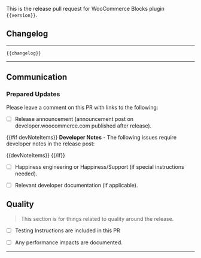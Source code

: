 This is the release pull request for WooCommerce Blocks plugin `{{version}}`.

## Changelog

---

```
{{changelog}}
```


---

## Communication

### Prepared Updates

Please leave a comment on this PR with links to the following:

* [ ] Release announcement (announcement post on developer.woocommerce.com published after release).

{{#if devNoteItems}}
**Developer Notes** - The following issues require developer notes in the release post:

{{devNoteItems}}
{{/if}}

* [ ] Happiness engineering or Happiness/Support (if special instructions needed).
* [ ] Relevant developer documentation (if applicable).


## Quality

> This section is for things related to quality around the release.

* [ ] Testing Instructions are included in this PR

* [ ] Any performance impacts are documented.

------
